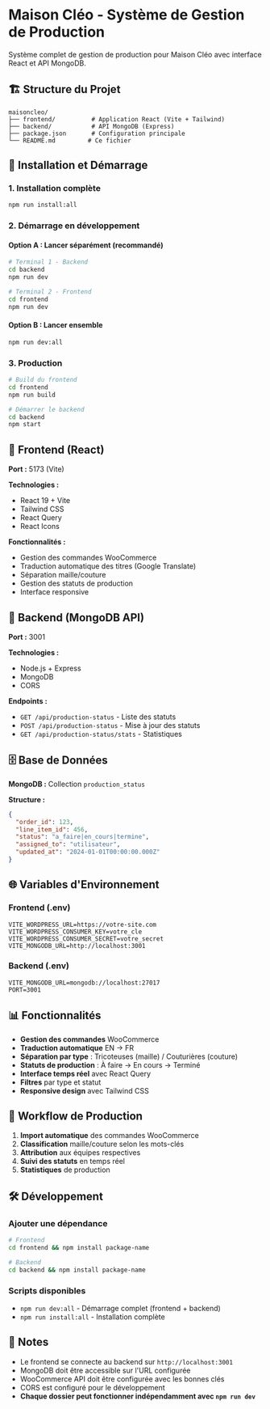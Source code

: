# Maison Cléo - Système de Gestion de Production

Système complet de gestion de production pour Maison Cléo avec interface React et API MongoDB.

## 🏗️ Structure du Projet

```
maisoncleo/
├── frontend/          # Application React (Vite + Tailwind)
├── backend/           # API MongoDB (Express)
├── package.json       # Configuration principale
└── README.md         # Ce fichier
```

## 🚀 Installation et Démarrage

### 1. Installation complète
```bash
npm run install:all
```

### 2. Démarrage en développement

#### **Option A : Lancer séparément (recommandé)**
```bash
# Terminal 1 - Backend
cd backend
npm run dev

# Terminal 2 - Frontend  
cd frontend
npm run dev
```

#### **Option B : Lancer ensemble**
```bash
npm run dev:all
```

### 3. Production
```bash
# Build du frontend
cd frontend
npm run build

# Démarrer le backend
cd backend
npm start
```

## 📱 Frontend (React)

**Port :** 5173 (Vite)

**Technologies :**
- React 19 + Vite
- Tailwind CSS
- React Query
- React Icons

**Fonctionnalités :**
- Gestion des commandes WooCommerce
- Traduction automatique des titres (Google Translate)
- Séparation maille/couture
- Gestion des statuts de production
- Interface responsive

## 🔧 Backend (MongoDB API)

**Port :** 3001

**Technologies :**
- Node.js + Express
- MongoDB
- CORS

**Endpoints :**
- `GET /api/production-status` - Liste des statuts
- `POST /api/production-status` - Mise à jour des statuts
- `GET /api/production-status/stats` - Statistiques

## 🗄️ Base de Données

**MongoDB :** Collection `production_status`

**Structure :**
```json
{
  "order_id": 123,
  "line_item_id": 456,
  "status": "a_faire|en_cours|termine",
  "assigned_to": "utilisateur",
  "updated_at": "2024-01-01T00:00:00.000Z"
}
```

## 🌐 Variables d'Environnement

### Frontend (.env)
```
VITE_WORDPRESS_URL=https://votre-site.com
VITE_WORDPRESS_CONSUMER_KEY=votre_cle
VITE_WORDPRESS_CONSUMER_SECRET=votre_secret
VITE_MONGODB_URL=http://localhost:3001
```

### Backend (.env)
```
VITE_MONGODB_URL=mongodb://localhost:27017
PORT=3001
```

## 📊 Fonctionnalités

- **Gestion des commandes** WooCommerce
- **Traduction automatique** EN → FR
- **Séparation par type** : Tricoteuses (maille) / Couturières (couture)
- **Statuts de production** : À faire → En cours → Terminé
- **Interface temps réel** avec React Query
- **Filtres** par type et statut
- **Responsive design** avec Tailwind CSS

## 🔄 Workflow de Production

1. **Import automatique** des commandes WooCommerce
2. **Classification** maille/couture selon les mots-clés
3. **Attribution** aux équipes respectives
4. **Suivi des statuts** en temps réel
5. **Statistiques** de production

## 🛠️ Développement

### Ajouter une dépendance
```bash
# Frontend
cd frontend && npm install package-name

# Backend
cd backend && npm install package-name
```

### Scripts disponibles
- `npm run dev:all` - Démarrage complet (frontend + backend)
- `npm run install:all` - Installation complète

## 📝 Notes

- Le frontend se connecte au backend sur `http://localhost:3001`
- MongoDB doit être accessible sur l'URL configurée
- WooCommerce API doit être configurée avec les bonnes clés
- CORS est configuré pour le développement
- **Chaque dossier peut fonctionner indépendamment avec `npm run dev`**
